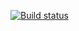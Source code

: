 [![Build status](https://ci.appveyor.com/api/projects/status/92o5akb3ak5ud132/branch/master?svg=true)](https://ci.appveyor.com/project/JulietteT/sel-haw8d/branch/master)

